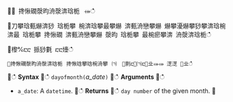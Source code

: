 ਍⌀ 搀愀礀漀昀洀漀渀琀栀⠀⤀ഀഀ
਍刀攀琀甀爀渀猀 琀栀攀 椀渀琀攀最攀爀 渀甀洀戀攀爀 爀攀瀀爀攀猀攀渀琀椀渀最 琀栀攀 搀愀礀 渀甀洀戀攀爀 漀昀 琀栀攀 最椀瘀攀渀 洀漀渀琀栀ഀഀ
਍㰀℀ⴀⴀ 挀猀氀 ⴀⴀ㸀ഀഀ
```਍搀愀礀漀昀洀漀渀琀栀⠀搀愀琀攀琀椀洀攀⠀㈀　㄀㔀ⴀ㄀㈀ⴀ㄀㐀⤀⤀ 㴀㴀 ㄀㐀ഀഀ
```਍ഀഀ
**Syntax**਍ഀഀ
`dayofmonth(`*a_date*`)`਍ഀഀ
**Arguments**਍ഀഀ
* `a_date`: A `datetime`.਍ഀഀ
**Returns**਍ഀഀ
`day number` of the given month.਍